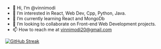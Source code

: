 - 👋 Hi, I’m @vinnimodi
- 👀 I’m interested in React, Web Dev, Cpp, Python, Java.
- 🌱 I’m currently learning React and MongoDb
- 💞️ I’m looking to collaborate on Front-end Web Development projects.
- 📫 How to reach me at vinnimodi20@gmail.com

[![GitHub Streak](https://github-readme-streak-stats.herokuapp.com?user=vinnimodi&theme=dark&mode=weekly&card_width=400&hide_current_streak=true)](https://git.io/streak-stats)
<!---
vinnimodi/vinnimodi is a ✨ special ✨ repository because its `README.md` (this file) appears on your GitHub profile.
You can click the Preview link to take a look at your changes.
--->
